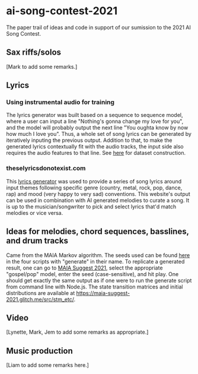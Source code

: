 # ai-song-contest-2021
The paper trail of ideas and code in support of our sumission to the 2021 AI Song Contest.

## Sax riffs/solos
[Mark to add some remarks.]

## Lyrics

### Using instrumental audio for training
The lyrics generator was built based on a sequence to sequence model, where a user can input a line "Nothing's gonna change my love for you", and the model will probably output the next line "You oughta know by now how much I love you". Thus, a whole set of song lyrics can be generated by iteratively inputing the previous output. Addition to that, to make the generated lyrics contextually fit with the audio tracks, the input side also requires the audio features to that line. See [here](https://github.com/mstrcyork/ai-song-contest-2021/blob/main/conversations/agenda_and_convo_20210422.md) for dataset construction.

### theselyricsdonotexist.com
This [lyrics generator](https://theselyricsdonotexist.com/) was used to provide a series of song lyrics around input themes following specific genre (country, metal, rock, pop, dance, rap) and mood (very happy to very sad) conventions. This website's output can be used in combination with AI generated melodies to curate a song. It is up to the musician/songwriter to pick and select lyrics that'd match melodies or vice versa. 

## Ideas for melodies, chord sequences, basslines, and drum tracks
Came from the MAIA Markov algorithm. The seeds used can be found [here](https://github.com/mstrcyork/ai-song-contest-2021/tree/main/algorithms/run_maia_markov) in the four scripts with "generate" in their name. To replicate a generated result, one can go to [MAIA Suggest 2021](https://maia-suggest-2021.glitch.me), select the appropriate "gospel/pop" model, enter the seed (case-sensitive), and hit play. One should get exactly the same output as if one were to run the generate script from command line with Node.js. The state transition matrices and initial distributions are available at https://maia-suggest-2021.glitch.me/src/stm_etc/.

## Video
[Lynette, Mark, Jem to add some remarks as appropriate.]


## Music production
[Liam to add some remarks here.]
